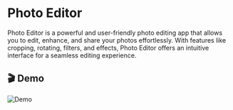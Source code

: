 # Photo Editor

Photo Editor is a powerful and user-friendly photo editing app that allows you to edit, enhance, and share your photos effortlessly. With features like cropping, rotating, filters, and effects, Photo Editor offers an intuitive interface for a seamless editing experience.


## 🎬 Demo
![Demo](https://drive.google.com/uc?export=download&id=1MY8e_NCTgJTG8DvXNptAW8XAsjZscl2w)
